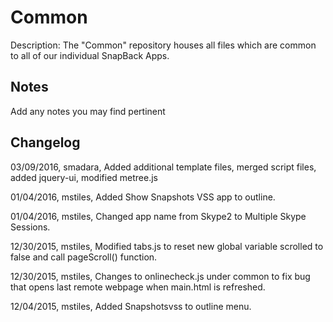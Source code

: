 Common
===========
Description: The "Common" repository houses all files which are common to all of our individual SnapBack Apps.

Notes
----
Add any notes you may find pertinent 

Changelog
----
03/09/2016, smadara, Added additional template files, merged script files, added jquery-ui, modified metree.js

01/04/2016, mstiles, Added Show Snapshots VSS app to outline.

01/04/2016, mstiles, Changed app name from Skype2 to Multiple Skype Sessions.

12/30/2015, mstiles, Modified tabs.js to reset new global variable scrolled to false and call pageScroll() function.

12/30/2015, mstiles, Changes to onlinecheck.js under common to fix bug that opens last remote webpage when main.html is refreshed.

12/04/2015, mstiles, Added Snapshotsvss to outline menu.